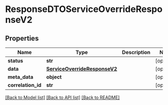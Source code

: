 # ResponseDTOServiceOverrideResponseV2

## Properties
Name | Type | Description | Notes
------------ | ------------- | ------------- | -------------
**status** | **str** |  | [optional] 
**data** | [**ServiceOverrideResponseV2**](ServiceOverrideResponseV2.md) |  | [optional] 
**meta_data** | **object** |  | [optional] 
**correlation_id** | **str** |  | [optional] 

[[Back to Model list]](../README.md#documentation-for-models) [[Back to API list]](../README.md#documentation-for-api-endpoints) [[Back to README]](../README.md)

